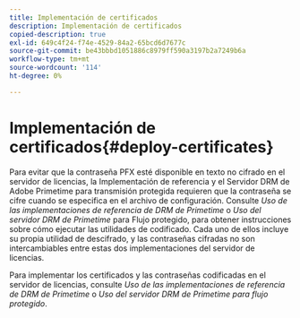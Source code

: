 ```yaml
---
title: Implementación de certificados
description: Implementación de certificados
copied-description: true
exl-id: 649c4f24-f74e-4529-84a2-65bcd6d7677c
source-git-commit: be43bbbd1051886c8979ff590a3197b2a7249b6a
workflow-type: tm+mt
source-wordcount: '114'
ht-degree: 0%

---
```


# Implementación de certificados{#deploy-certificates}

Para evitar que la contraseña PFX esté disponible en texto no cifrado en el servidor de licencias, la Implementación de referencia y el Servidor DRM de Adobe Primetime para transmisión protegida requieren que la contraseña se cifre cuando se especifica en el archivo de configuración. Consulte *Uso de las implementaciones de referencia de DRM de Primetime* o *Uso del servidor DRM de Primetime* para Flujo protegido, para obtener instrucciones sobre cómo ejecutar las utilidades de codificado. Cada uno de ellos incluye su propia utilidad de descifrado, y las contraseñas cifradas no son intercambiables entre estas dos implementaciones del servidor de licencias.

Para implementar los certificados y las contraseñas codificadas en el servidor de licencias, consulte *Uso de las implementaciones de referencia de DRM de Primetime* o *Uso del servidor DRM de Primetime para flujo protegido*.
